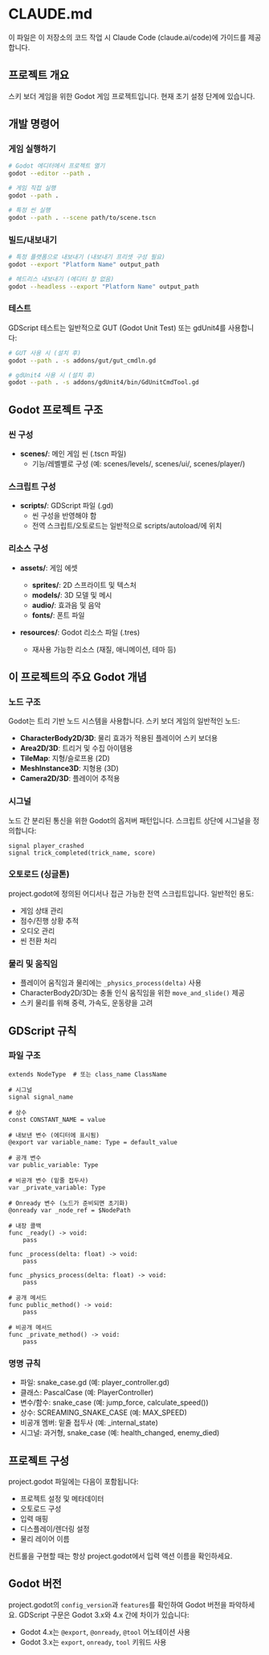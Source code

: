 # CLAUDE.md

이 파일은 이 저장소의 코드 작업 시 Claude Code (claude.ai/code)에 가이드를 제공합니다.

## 프로젝트 개요

스키 보더 게임을 위한 Godot 게임 프로젝트입니다. 현재 초기 설정 단계에 있습니다.

## 개발 명령어

### 게임 실행하기
```bash
# Godot 에디터에서 프로젝트 열기
godot --editor --path .

# 게임 직접 실행
godot --path .

# 특정 씬 실행
godot --path . --scene path/to/scene.tscn
```

### 빌드/내보내기
```bash
# 특정 플랫폼으로 내보내기 (내보내기 프리셋 구성 필요)
godot --export "Platform Name" output_path

# 헤드리스 내보내기 (에디터 창 없음)
godot --headless --export "Platform Name" output_path
```

### 테스트
GDScript 테스트는 일반적으로 GUT (Godot Unit Test) 또는 gdUnit4를 사용합니다:
```bash
# GUT 사용 시 (설치 후)
godot --path . -s addons/gut/gut_cmdln.gd

# gdUnit4 사용 시 (설치 후)
godot --path . -s addons/gdUnit4/bin/GdUnitCmdTool.gd
```

## Godot 프로젝트 구조

### 씬 구성
- **scenes/**: 메인 게임 씬 (.tscn 파일)
  - 기능/레벨별로 구성 (예: scenes/levels/, scenes/ui/, scenes/player/)

### 스크립트 구성
- **scripts/**: GDScript 파일 (.gd)
  - 씬 구성을 반영해야 함
  - 전역 스크립트/오토로드는 일반적으로 scripts/autoload/에 위치

### 리소스 구성
- **assets/**: 게임 에셋
  - **sprites/**: 2D 스프라이트 및 텍스처
  - **models/**: 3D 모델 및 메시
  - **audio/**: 효과음 및 음악
  - **fonts/**: 폰트 파일

- **resources/**: Godot 리소스 파일 (.tres)
  - 재사용 가능한 리소스 (재질, 애니메이션, 테마 등)

## 이 프로젝트의 주요 Godot 개념

### 노드 구조
Godot는 트리 기반 노드 시스템을 사용합니다. 스키 보더 게임의 일반적인 노드:
- **CharacterBody2D/3D**: 물리 효과가 적용된 플레이어 스키 보더용
- **Area2D/3D**: 트리거 및 수집 아이템용
- **TileMap**: 지형/슬로프용 (2D)
- **MeshInstance3D**: 지형용 (3D)
- **Camera2D/3D**: 플레이어 추적용

### 시그널
노드 간 분리된 통신을 위한 Godot의 옵저버 패턴입니다. 스크립트 상단에 시그널을 정의합니다:
```gdscript
signal player_crashed
signal trick_completed(trick_name, score)
```

### 오토로드 (싱글톤)
project.godot에 정의된 어디서나 접근 가능한 전역 스크립트입니다. 일반적인 용도:
- 게임 상태 관리
- 점수/진행 상황 추적
- 오디오 관리
- 씬 전환 처리

### 물리 및 움직임
- 플레이어 움직임과 물리에는 `_physics_process(delta)` 사용
- CharacterBody2D/3D는 충돌 인식 움직임을 위한 `move_and_slide()` 제공
- 스키 물리를 위해 중력, 가속도, 운동량을 고려

## GDScript 규칙

### 파일 구조
```gdscript
extends NodeType  # 또는 class_name ClassName

# 시그널
signal signal_name

# 상수
const CONSTANT_NAME = value

# 내보낸 변수 (에디터에 표시됨)
@export var variable_name: Type = default_value

# 공개 변수
var public_variable: Type

# 비공개 변수 (밑줄 접두사)
var _private_variable: Type

# Onready 변수 (노드가 준비되면 초기화)
@onready var _node_ref = $NodePath

# 내장 콜백
func _ready() -> void:
    pass

func _process(delta: float) -> void:
    pass

func _physics_process(delta: float) -> void:
    pass

# 공개 메서드
func public_method() -> void:
    pass

# 비공개 메서드
func _private_method() -> void:
    pass
```

### 명명 규칙
- 파일: snake_case.gd (예: player_controller.gd)
- 클래스: PascalCase (예: PlayerController)
- 변수/함수: snake_case (예: jump_force, calculate_speed())
- 상수: SCREAMING_SNAKE_CASE (예: MAX_SPEED)
- 비공개 멤버: 밑줄 접두사 (예: _internal_state)
- 시그널: 과거형, snake_case (예: health_changed, enemy_died)

## 프로젝트 구성

project.godot 파일에는 다음이 포함됩니다:
- 프로젝트 설정 및 메타데이터
- 오토로드 구성
- 입력 매핑
- 디스플레이/렌더링 설정
- 물리 레이어 이름

컨트롤을 구현할 때는 항상 project.godot에서 입력 액션 이름을 확인하세요.

## Godot 버전

project.godot의 `config_version`과 `features`를 확인하여 Godot 버전을 파악하세요. GDScript 구문은 Godot 3.x와 4.x 간에 차이가 있습니다:
- Godot 4.x는 `@export`, `@onready`, `@tool` 어노테이션 사용
- Godot 3.x는 `export`, `onready`, `tool` 키워드 사용
